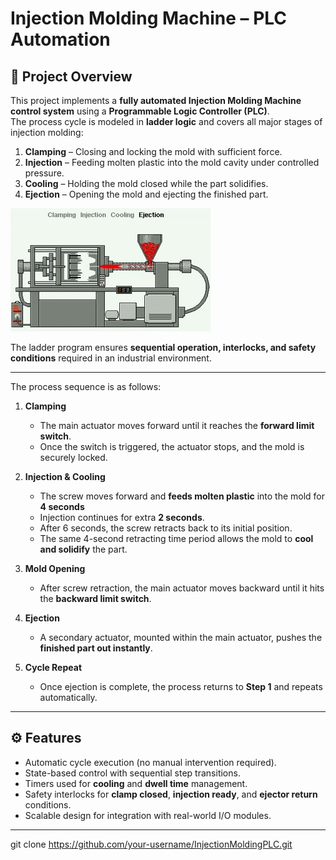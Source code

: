 # Injection Molding Machine – PLC Automation

## 📌 Project Overview
This project implements a **fully automated Injection Molding Machine control system** using a **Programmable Logic Controller (PLC)**.  
The process cycle is modeled in **ladder logic** and covers all major stages of injection molding:

1. **Clamping** – Closing and locking the mold with sufficient force.  
2. **Injection** – Feeding molten plastic into the mold cavity under controlled pressure.  
3. **Cooling** – Holding the mold closed while the part solidifies.  
4. **Ejection** – Opening the mold and ejecting the finished part.

![image alt](https://github.com/Duvindu-Ushan/Injection-Molding-Machine/blob/038b706a350bb1ae48ad5e2c06a5aa8ea2cf0c34/InjectionMolding.gif)

The ladder program ensures **sequential operation, interlocks, and safety conditions** required in an industrial environment.

---

The process sequence is as follows:

1. **Clamping**  
   - The main actuator moves forward until it reaches the **forward limit switch**.  
   - Once the switch is triggered, the actuator stops, and the mold is securely locked.  

2. **Injection & Cooling**  
   - The screw moves forward and **feeds molten plastic** into the mold for **4 seconds**  
   - Injection continues for extra **2 seconds**.  
   - After 6 seconds, the screw retracts back to its initial position.  
   - The same 4-second retracting time period allows the mold to **cool and solidify** the part.  

3. **Mold Opening**  
   - After screw retraction, the main actuator moves backward until it hits the **backward limit switch**.  

4. **Ejection**  
   - A secondary actuator, mounted within the main actuator, pushes the **finished part out instantly**.  

5. **Cycle Repeat**  
   - Once ejection is complete, the process returns to **Step 1** and repeats automatically.

---

## ⚙️ Features
- Automatic cycle execution (no manual intervention required).  
- State-based control with sequential step transitions.  
- Timers used for **cooling** and **dwell time** management.  
- Safety interlocks for **clamp closed**, **injection ready**, and **ejector return** conditions.  
- Scalable design for integration with real-world I/O modules.     

---

   git clone https://github.com/your-username/InjectionMoldingPLC.git
